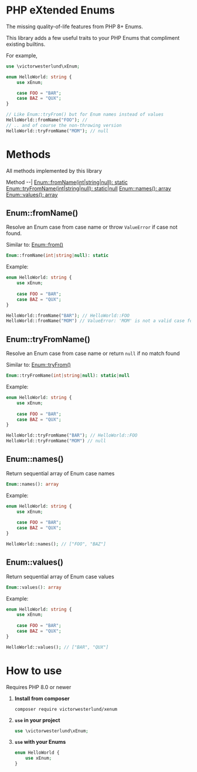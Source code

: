 # PHP eXtended Enums

The missing quality-of-life features from PHP 8+ Enums.

This library adds a few useful traits to your PHP Enums that compliment existing builtins.

For example,

```php
use \victorwesterlund\xEnum;

enum HelloWorld: string {
    use xEnum;

    case FOO = "BAR";
    case BAZ = "QUX";
}

// Like Enum::tryFrom() but for Enum names instead of values
HelloWorld::fromName("FOO"); // 
// .. and of course the non-throwing version
HelloWorld::tryFromName("MOM"); // null
```

# Methods

All methods implemented by this library

Method
--|
[Enum::fromName(int|string|null): static](#enum--fromname)
[Enum::tryFromName(int|string|null): static|null](#enum--tryfromname)
[Enum::names(): array](#enum--names)
[Enum::values(): array](#enum--values)

## Enum::fromName()

Resolve an Enum case from case name or throw `ValueError` if case not found.

Similar to: [Enum::from()](https://www.php.net/manual/en/language.enumerations.backed.php)

```php
Enum::fromName(int|string|null): static
```

Example:

```php
enum HelloWorld: string {
    use xEnum;
    
    case FOO = "BAR";
    case BAZ = "QUX";
}

HelloWorld::fromName("BAR"); // HelloWorld::FOO
HelloWorld::fromName("MOM") // ValueError: 'MOM' is not a valid case for HelloWorld
```

## Enum::tryFromName()

Resolve an Enum case from case name or return `null` if no match found

Similar to: [Enum::tryFrom()](https://www.php.net/manual/en/language.enumerations.backed.php)

```php
Enum::tryFromName(int|string|null): static|null
```

Example:

```php
enum HelloWorld: string {
    use xEnum;
    
    case FOO = "BAR";
    case BAZ = "QUX";
}

HelloWorld::tryFromName("BAR"); // HelloWorld::FOO
HelloWorld::tryFromName("MOM") // null
```

## Enum::names()

Return sequential array of Enum case names

```php
Enum::names(): array
```

Example:

```php
enum HelloWorld: string {
    use xEnum;
    
    case FOO = "BAR";
    case BAZ = "QUX";
}

HelloWorld::names(); // ["FOO", "BAZ"]
```

## Enum::values()

Return sequential array of Enum case values

```php
Enum::values(): array
```

Example:

```php
enum HelloWorld: string {
    use xEnum;
    
    case FOO = "BAR";
    case BAZ = "QUX";
}

HelloWorld::values(); // ["BAR", "QUX"]
```

# How to use

Requires PHP 8.0 or newer

1. **Install from composer**
    ```
    composer require victorwesterlund/xenum
    ```

2. **`use` in your project**
    ```php
    use \victorwesterlund\xEnum;
    ```

3. **`use` with your Enums**
    ```php
    enum HelloWorld {
        use xEnum;
    }
    ```